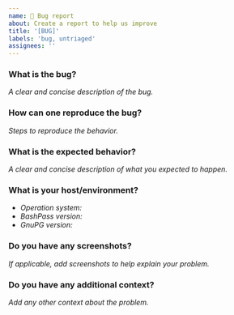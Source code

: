 ```yaml
---
name: 🐛 Bug report
about: Create a report to help us improve
title: '[BUG]'
labels: 'bug, untriaged'
assignees: ''
---
```


### What is the bug?
_A clear and concise description of the bug._

### How can one reproduce the bug?
_Steps to reproduce the behavior._

### What is the expected behavior?
_A clear and concise description of what you expected to happen._

### What is your host/environment?
-   _Operation system:_
-   _BashPass version:_
-   _GnuPG version:_

### Do you have any screenshots?
_If applicable, add screenshots to help explain your problem._

### Do you have any additional context?
_Add any other context about the problem._
